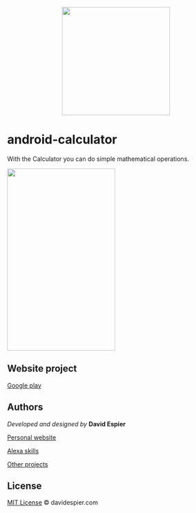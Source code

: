 <p align="center">
  <img width="250" height="250" src="http://davidespier.com/github/calc.png">
</p>


# android-calculator

With the Calculator you can do simple mathematical operations.


<img width="250" height="420" src="http://davidespier.com/github/calcu.png">


## Website project

[Google play](https://play.google.com/store/apps/details?id=com.davidespier.calculadora&gl=ES)


## Authors

 *Developed and designed by*  **David Espier**


[Personal website](https://davidespier.com)

[Alexa skills](https://www.amazon.es/s?k=davidespier&i=alexa-skills)
        
[Other projects](https://github.com/davidespier?tab=repositories)


## License


[MIT License](https://choosealicense.com/licenses/mit/) © davidespier.com

